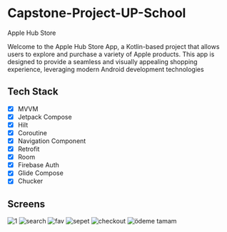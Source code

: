 # Capstone-Project-UP-School
Apple Hub Store

Welcome to the Apple Hub Store App, a Kotlin-based project that allows users to explore and purchase a variety of Apple products. This app is designed to provide a seamless and visually appealing shopping experience, leveraging modern Android development technologies

## Tech Stack

- [X] MVVM
- [X] Jetpack Compose
- [X] Hilt
- [X] Coroutine
- [X] Navigation Component
- [X] Retrofit
- [X] Room
- [X] Firebase Auth
- [X] Glide Compose
- [X] Chucker

## Screens

![1](https://github.com/CerenBozada/Capstone-Project-UP-School/raw/main/assets/69468105/ea97c21d-3455-44d1-b622-1d12d712ae01.png)
![search](https://github.com/CerenBozada/Capstone-Project-UP-School/assets/69468105/4bf78a47-75ea-4ea9-990a-9321e9bb9089)
![fav](https://github.com/CerenBozada/Capstone-Project-UP-School/assets/69468105/1293cd59-b865-475e-9303-7ea1b2d1bb92)
![sepet](https://github.com/CerenBozada/Capstone-Project-UP-School/assets/69468105/8a10c8fa-fee4-4879-86ad-f5910196aa13)
![checkout](https://github.com/CerenBozada/Capstone-Project-UP-School/assets/69468105/2d6b19b7-6090-4d42-b877-4f9e4016af1d)
![ödeme tamam](https://github.com/CerenBozada/Capstone-Project-UP-School/assets/69468105/f9758e37-5b35-4ffb-a99e-4b7bff2b2318)


